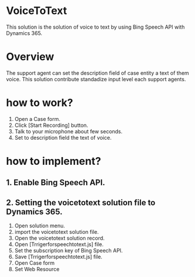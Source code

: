 # VoiceToText
This solution is the solution of voice to text by using Bing Speech API with Dynamics 365.

# Overview
The support agent can set the description field of case entity a text of them voice.
This solution contribute standadize input level each support agents.

# how to work?
1. Open a Case form.
2. Click [Start Recording] button.
3. Talk to your microphone about few seconds.
4. Set to description field the text of voice.

# how to implement?
## 1. Enable Bing Speech API.

## 2. Setting the voicetotext solution file to Dynamics 365.
1. Open solution menu.
2. import the voicetotext solution file.
3. Open the voicetotext solution record.
4. Open [Trrigerforspeechtotext.js] file.
5. Set the subscription key of Bing Speech API.
6. Save [Trrigerforspeechtotext.js] file.
7. Open Case form
8. Set Web Resource
